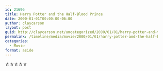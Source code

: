```yaml
---
id: 21696
title: Harry Potter and the Half-Blood Prince
date: 2000-01-01T00:00:00-06:00
author: claycarson
layout: post
guid: http://claycarson.net/uncategorized/2000/01/01/harry-potter-and-the-half-blood-prince/
permalink: /timeline/media/movie/2000/01/01/harry-potter-and-the-half-blood-prince/
categories:
  - Movie
format: aside
---
```

<div class="media-details"></div>

<div class="media-creator"></div>

<div class="media-rating">☆☆☆☆☆</div>